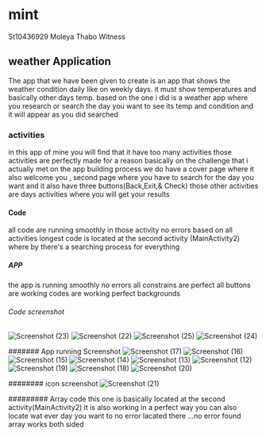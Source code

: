 # mint
 
St10436929
Moleya Thabo Witness

## weather Application
The app that we have been given to create is an app that shows the weather condition daily like on weekly days.
it must show temperatures and basically other days temp.
based on the one i did is a weather app where you research or search the day you want to see its temp and condition and it will appear as you did searched 

### activities
in this app of mine you will find that it have too many activities 
those activities are perfectly made for a reason basically on the challenge that i actually met on the app building process
we do have a cover page where it also welcome you , second page where you have to search for the day you want and it also have three buttons(Back,Exit,& Check)
those other activities are days activities where you will get your results

#### Code

all code are running smoothly in those activity no errors based on all activities
longest code is located at the second activity (MainActivity2) where by there's a searching process for everything

##### APP
the app is running smoothly no errors
all constrains are perfect
all buttons are working
codes are working
perfect backgrounds

###### Code screenshot
![Screenshot (23)](https://github.com/WitnessMoleya/mint/assets/161457339/8342eb27-16fc-473a-abb2-35d4365f159a)
![Screenshot (22)](https://github.com/WitnessMoleya/mint/assets/161457339/1589eb4d-491a-4319-b042-755064f57054)
![Screenshot (25)](https://github.com/WitnessMoleya/mint/assets/161457339/f6ab0238-876b-4a6b-b25e-bbad530d743d)
![Screenshot (24)](https://github.com/WitnessMoleya/mint/assets/161457339/ed26f694-bd56-434f-81a6-73c78bd4dea5)

####### App running Screenshot
![Screenshot (17)](https://github.com/WitnessMoleya/mint/assets/161457339/91831012-cef0-4549-8330-aa48e7f5494d)
![Screenshot (16)](https://github.com/WitnessMoleya/mint/assets/161457339/e953334b-ed7e-4aeb-a688-71691e0805e4)
![Screenshot (15)](https://github.com/WitnessMoleya/mint/assets/161457339/9ac362eb-e143-4790-8cb9-be3a5ddbc9fc)
![Screenshot (14)](https://github.com/WitnessMoleya/mint/assets/161457339/1782b999-f020-4411-91c9-e1d5eb375ebb)
![Screenshot (13)](https://github.com/WitnessMoleya/mint/assets/161457339/5e849460-5cc6-482d-8abe-7e00b33b6e7c)
![Screenshot (12)](https://github.com/WitnessMoleya/mint/assets/161457339/4fe72b20-7ec0-4e83-9132-d9851df02143)
![Screenshot (19)](https://github.com/WitnessMoleya/mint/assets/161457339/4144386e-4274-4b05-848b-e35d270287f3)
![Screenshot (18)](https://github.com/WitnessMoleya/mint/assets/161457339/9ebe942c-6a7c-4d2b-b5c8-066e6865c886)
![Screenshot (20)](https://github.com/WitnessMoleya/mint/assets/161457339/4ddfe5a8-488d-4163-ada6-a27c95358a9a)

######## icon screenshot
![Screenshot (21)](https://github.com/WitnessMoleya/mint/assets/161457339/bec8d58a-1a6d-4b78-b3dd-e008dead130a)

######### Array code 
this one is basically located at the second activity(MainActivity2)
it is also working in a perfect way 
you can also locate wat ever day you want to 
no error lacated there ...no error found
array works both sided
